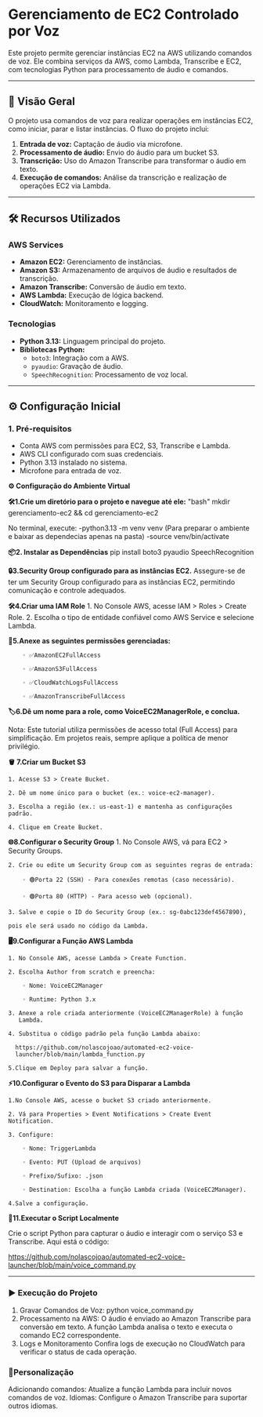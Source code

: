 # Gerenciamento de EC2 Controlado por Voz

Este projeto permite gerenciar instâncias EC2 na AWS utilizando comandos de voz. Ele combina serviços da AWS, como Lambda, Transcribe e EC2, com tecnologias Python para processamento de áudio e comandos.

---

## 🚀 **Visão Geral**

O projeto usa comandos de voz para realizar operações em instâncias EC2, como iniciar, parar e listar instâncias. O fluxo do projeto inclui:

1. **Entrada de voz:** Captação de áudio via microfone.
2. **Processamento de áudio:** Envio do áudio para um bucket S3.
3. **Transcrição:** Uso do Amazon Transcribe para transformar o áudio em texto.
4. **Execução de comandos:** Análise da transcrição e realização de operações EC2 via Lambda.

---

## 🛠 **Recursos Utilizados**

### **AWS Services**
- **Amazon EC2:** Gerenciamento de instâncias.
- **Amazon S3:** Armazenamento de arquivos de áudio e resultados de transcrição.
- **Amazon Transcribe:** Conversão de áudio em texto.
- **AWS Lambda:** Execução de lógica backend.
- **CloudWatch:** Monitoramento e logging.

### **Tecnologias**
- **Python 3.13:** Linguagem principal do projeto.
- **Bibliotecas Python:**
  - `boto3`: Integração com a AWS.
  - `pyaudio`: Gravação de áudio.
  - `SpeechRecognition`: Processamento de voz local.

---

## ⚙️ **Configuração Inicial**

### **1. Pré-requisitos**
- Conta AWS com permissões para EC2, S3, Transcribe e Lambda.
- AWS CLI configurado com suas credenciais.
- Python 3.13 instalado no sistema.
- Microfone para entrada de voz.

**⚙️ Configuração do Ambiente Virtual**


**🛠️1.Crie um diretório para o projeto e navegue até ele:**
   "bash"
   mkdir gerenciamento-ec2 && cd gerenciamento-ec2

   No terminal, execute: -python3.13 -m venv venv (Para preparar o ambiente e 
   baixar as dependecias apenas na pasta)
                         -source venv/bin/activate


                         
**📦2. Instalar as Dependências**
   pip install boto3 pyaudio SpeechRecognition

   
   

**🔒3.Security Group configurado para as instâncias EC2.**
Assegure-se de ter um Security Group configurado para as instâncias EC2, permitindo comunicação e controle adequados.



**🛠️4.Criar uma IAM Role**
    1. No Console AWS, acesse IAM > Roles > Create Role.
    2. Escolha o tipo de entidade confiável como AWS Service e selecione 
    Lambda.

    

**📝5.Anexe as seguintes permissões gerenciadas:**

        ◦ ✅AmazonEC2FullAccess
        
        ◦ ✅AmazonS3FullAccess
        
        ◦ ✅CloudWatchLogsFullAccess
        
        ◦ ✅AmazonTranscribeFullAccess   

**🏷️6.Dê um nome para a role, como VoiceEC2ManagerRole, e conclua.**
 
Nota: Este tutorial utiliza permissões de acesso total (Full Access) para simplificação. Em projetos reais, sempre aplique a política de menor privilégio.

**🪣 7.Criar um Bucket S3**

    1. Acesse S3 > Create Bucket.
    
    2. Dê um nome único para o bucket (ex.: voice-ec2-manager).
    
    3. Escolha a região (ex.: us-east-1) e mantenha as configurações padrão.
    
    4. Clique em Create Bucket.

 **🌐8.Configurar o Security Group**
    1. No Console AWS, vá para EC2 > Security Groups.
    
    2. Crie ou edite um Security Group com as seguintes regras de entrada:
    
        ◦ 🟢Porta 22 (SSH) - Para conexões remotas (caso necessário).
        
        ◦ 🟢Porta 80 (HTTP) - Para acesso web (opcional).
        
    3. Salve e copie o ID do Security Group (ex.: sg-0abc123def4567890), 
    
    pois ele será usado no código da Lambda.  

**🖥️9.Configurar a Função AWS Lambda**

    1. No Console AWS, acesse Lambda > Create Function.
    
    2. Escolha Author from scratch e preencha:
    
        ◦ Nome: VoiceEC2Manager
        
        ◦ Runtime: Python 3.x
        
    3. Anexe a role criada anteriormente (VoiceEC2ManagerRole) à função 
       Lambda.
       
    4. Substitua o código padrão pela função Lambda abaixo:    
    
      https://github.com/nolascojoao/automated-ec2-voice- 
      launcher/blob/main/lambda_function.py 
      
    5.Clique em Deploy para salvar a função.  

**⚡10.Configurar o Evento do S3 para Disparar a Lambda** 

    1.No Console AWS, acesse o bucket S3 criado anteriormente.
    
    2. Vá para Properties > Event Notifications > Create Event Notification.
    
    3. Configure:
    
        ◦ Nome: TriggerLambda
        
        ◦ Evento: PUT (Upload de arquivos)
        
        ◦ Prefixo/Sufixo: .json
        
        ◦ Destination: Escolha a função Lambda criada (VoiceEC2Manager).
        
    4.Salve a configuração.
    
**🐍11.Executar o Script Localmente**

Crie o script Python para capturar o áudio e interagir com o serviço S3 e Transcribe. Aqui está o código:

https://github.com/nolascojoao/automated-ec2-voice-launcher/blob/main/voice_command.py

---
 
### **▶️ Execução do Projeto**
1. Gravar Comandos de Voz: python voice_command.py
2. Processamento na AWS:
   O áudio é enviado ao Amazon Transcribe para conversão em texto.
   A função Lambda analisa o texto e executa o comando EC2 correspondente.
3. Logs e Monitoramento
Confira logs de execução no CloudWatch para verificar o status de cada operação.

### **🔧Personalização**
Adicionando comandos: Atualize a função Lambda para incluir novos comandos de voz.
Idiomas: Configure o Amazon Transcribe para suportar outros idiomas.



